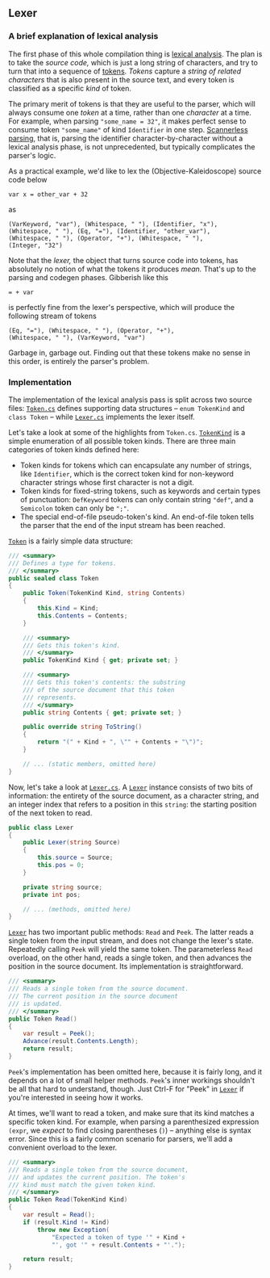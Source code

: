 
## Lexer

### A brief explanation of lexical analysis

The first phase of this whole compilation thing is [lexical analysis](https://en.wikipedia.org/wiki/Lexical_analysis). The plan is to take the _source code,_ which is just a long string of characters, and try to turn that into a sequence of [tokens](https://en.wikipedia.org/wiki/Lexical_analysis#Token). _Tokens_ capture a _string of related characters_ that is also present in the source text, and every token is classified as a specific _kind_ of token.

The primary merit of tokens is that they are useful to the parser, which will always consume one _token_ at a time, rather than one _character_ at a time. For example, when parsing `"some_name = 32"`, it makes perfect sense to consume token `"some_name"` of kind `Identifier` in one step. [Scannerless parsing](https://en.wikipedia.org/wiki/Scannerless_parsing), that is, parsing the identifier character-by-character without a lexical analysis phase, is not unprecedented, but typically complicates the parser's logic.

As a practical example, we'd like to lex the (Objective-Kaleidoscope) source code below

```
var x = other_var + 32
```

as

```
(VarKeyword, "var"), (Whitespace, " "), (Identifier, "x"),
(Whitespace, " "), (Eq, "="), (Identifier, "other_var"),
(Whitespace, " "), (Operator, "+"), (Whitespace, " "),
(Integer, "32")
```

Note that the _lexer,_ the object that turns source code into tokens, has absolutely no notion of what the tokens it produces _mean._ That's up to the parsing and codegen phases. Gibberish like this

```
= + var
```

is perfectly fine from the lexer's perspective, which will produce the following stream of tokens

```
(Eq, "="), (Whitespace, " "), (Operator, "+"),
(Whitespace, " "), (VarKeyword, "var")
```

Garbage in, garbage out. Finding out that these tokens make no sense in this order, is entirely the parser's problem.

### Implementation

The implementation of the lexical analysis pass is split across two source files: [`Token.cs`](https://github.com/jonathanvdc/objective-kaleidoscope/blob/master/src/Token.cs) defines supporting data structures &ndash; `enum TokenKind` and `class Token` &ndash; while [`Lexer.cs`](https://github.com/jonathanvdc/objective-kaleidoscope/blob/master/src/Lexer.cs) implements the lexer itself.

Let's take a look at some of the highlights from `Token.cs`. [`TokenKind`](https://github.com/jonathanvdc/objective-kaleidoscope/blob/master/src/Token.cs#L9) is a simple enumeration of all possible token kinds. There are three main categories of token kinds defined here:

* Token kinds for tokens which can encapsulate any number of strings, like `Identifier`, which is the correct token kind for non-keyword character strings whose first character is not a digit.
* Token kinds for fixed-string tokens, such as keywords and certain types of punctuation: `DefKeyword` tokens can only contain string `"def"`, and a `Semicolon` token can only be `";"`.
* The special end-of-file pseudo-token's kind. An end-of-file token tells the parser that the end of the input stream has been reached.

[`Token`](https://github.com/jonathanvdc/objective-kaleidoscope/blob/master/src/Token.cs#L86) is a fairly simple data structure:

```cs
/// <summary>
/// Defines a type for tokens.
/// </summary>
public sealed class Token
{
    public Token(TokenKind Kind, string Contents)
    {
        this.Kind = Kind;
        this.Contents = Contents;
    }

    /// <summary>
    /// Gets this token's kind.
    /// </summary>
    public TokenKind Kind { get; private set; }

    /// <summary>
    /// Gets this token's contents: the substring
    /// of the source document that this token
    /// represents.
    /// </summary>
    public string Contents { get; private set; }

    public override string ToString()
    {
        return "(" + Kind + ", \"" + Contents + "\")";
    }

    // ... (static members, omitted here)
}
```

Now, let's take a look at [`Lexer.cs`](https://github.com/jonathanvdc/objective-kaleidoscope/blob/master/src/Lexer.cs). A [`Lexer`](https://github.com/jonathanvdc/objective-kaleidoscope/blob/master/src/Lexer.cs) instance consists of two bits of information: the entirety of the source document, as a character string, and an integer index that refers to a position in this `string`: the starting position of the next token to read.

```cs
public class Lexer
{
    public Lexer(string Source)
    {
        this.source = Source;
        this.pos = 0;
    }

    private string source;
    private int pos;

    // ... (methods, omitted here)
}
```

[`Lexer`](https://github.com/jonathanvdc/objective-kaleidoscope/blob/master/src/Lexer.cs) has two important public methods: `Read` and `Peek`. The latter reads a single token from the input stream, and does not change the lexer's state. Repeatedly calling `Peek` will yield the same token. The parameterless `Read` overload, on the other hand, reads a single token, and then advances the position in the source document. Its implementation is straightforward.

```cs
/// <summary>
/// Reads a single token from the source document.
/// The current position in the source document
/// is updated.
/// </summary>
public Token Read()
{
    var result = Peek();
    Advance(result.Contents.Length);
    return result;
}
```

`Peek`'s implementation has been omitted here, because it is fairly long, and it depends on a lot of small helper methods. `Peek`'s inner workings shouldn't be all that hard to understand, though. Just Ctrl-F for "Peek" in [`Lexer`](https://github.com/jonathanvdc/objective-kaleidoscope/blob/master/src/Lexer.cs) if you're interested in seeing how it works.

At times, we'll want to read a token, and make sure that its kind matches a specific token kind. For example, when parsing a parenthesized expression `(expr`, we _expect_ to find closing parentheses (`)`) &ndash; anything else is syntax error. Since this is a fairly common scenario for parsers, we'll add a convenient overload to the lexer.

```cs
/// <summary>
/// Reads a single token from the source document,
/// and updates the current position. The token's
/// kind must match the given token kind.
/// </summary>
public Token Read(TokenKind Kind)
{
    var result = Read();
    if (result.Kind != Kind)
        throw new Exception(
            "Expected a token of type '" + Kind +
            "', got '" + result.Contents + "'.");

    return result;
}
```
